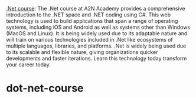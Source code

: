 [.Net course](https://www.a2nacademy.com/course/dot-net-course): The .Net course at A2N Academy provides a comprehensive introduction to the .NET space and .NET coding using C#. This web technology is used to build applications that span a range of operating systems, including iOS and Android as well as systems other than Windows (MacOS and Linux). It is being widely used due to its adaptable nature and will train on various technologies included in .Net like ecosystems of multiple languages, libraries, and platforms. .Net is widely being used due to its scalable and flexible nature, giving organizations quicker developments and faster iterations. Learn this technology today transform your career today.
# dot-net-course
